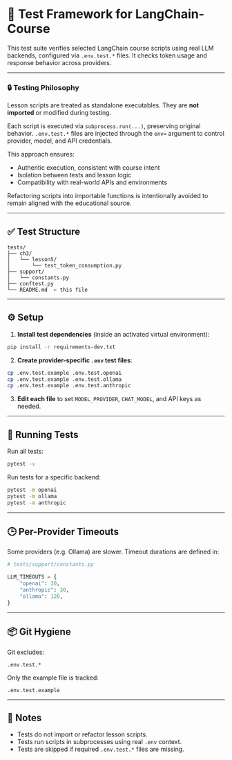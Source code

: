 
# 🧪 Test Framework for LangChain-Course

This test suite verifies selected LangChain course scripts using real LLM backends, configured via `.env.test.*` files. It checks token usage and response behavior across providers.

---

### 🔒 Testing Philosophy

Lesson scripts are treated as standalone executables. They are **not imported** or modified during testing.

Each script is executed via `subprocess.run(...)`, preserving original behavior. `.env.test.*` files are injected through the `env=` argument to control provider, model, and API credentials.

This approach ensures:

- Authentic execution, consistent with course intent
- Isolation between tests and lesson logic
- Compatibility with real-world APIs and environments

Refactoring scripts into importable functions is intentionally avoided to remain aligned with the educational source.

---

## ✅ Test Structure

```
tests/
├── ch3/
│   └── lesson5/
│       └── test_token_consumption.py
├── support/
│   └── constants.py
├── conftest.py
└── README.md  ← this file
```

---

## ⚙️ Setup

1. **Install test dependencies** (inside an activated virtual environment):

```bash
pip install -r requirements-dev.txt
```

2. **Create provider-specific `.env` test files**:

```bash
cp .env.test.example .env.test.openai
cp .env.test.example .env.test.ollama
cp .env.test.example .env.test.anthropic
```

3. **Edit each file** to set `MODEL_PROVIDER`, `CHAT_MODEL`, and API keys as needed.

---

## 🧪 Running Tests

Run all tests:

```bash
pytest -v
```

Run tests for a specific backend:

```bash
pytest -m openai
pytest -m ollama
pytest -m anthropic
```

---

## 🕒 Per-Provider Timeouts

Some providers (e.g. Ollama) are slower. Timeout durations are defined in:

```python
# tests/support/constants.py

LLM_TIMEOUTS = {
    "openai": 30,
    "anthropic": 30,
    "ollama": 120,
}
```

---

## 📦 Git Hygiene

Git excludes:

```
.env.test.*
```

Only the example file is tracked:

```
.env.test.example
```

---

## 🧼 Notes

- Tests do not import or refactor lesson scripts.
- Tests run scripts in subprocesses using real `.env` context.
- Tests are skipped if required `.env.test.*` files are missing.
```

